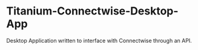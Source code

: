Titanium-Connectwise-Desktop-App
================================

Desktop Application written to interface with Connectwise through an API.
